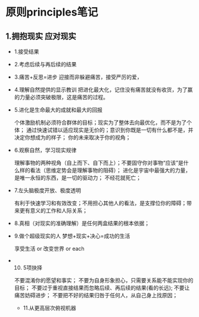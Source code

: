 # 原则principles笔记

## 1.拥抱现实 应对现实

* 1.接受结果
* 2.考虑后续与再后续的结果
* 3.痛苦+反思=进步 迎接而非躲避痛苦，接受严厉的爱，
* 4.理解自然提供的显示教训 把进化最大化，记住没有痛苦就没有收货，为了赢的力量必须突破极限，这是痛苦的过程。
* 5.进化是生命最大的成就和最大的回报 
   
   个体激励机制必须符合群体的目标；现实为了整体去向最优化，而不是为了个体；
   通过快速试错以适应现实是无价的；意识到你既是一切有什么都不是，并决定你想成为的样子；
   你的未来取决于你的视角；
   
* 6.观察自然，学习现实规律
   
   理解事物的两种视角（自上而下、自下而上）；不要固守你对事物“应该”是什么样的看法（思维定势会是理解事物的阻碍）；
   进化是宇宙中最强大的力量，是唯一永恒的东西，是一切的驱动力；
   不经花就死亡；
   
* 7.左头脑极度开放、极度透明
   
   有利于快速学习和有效改变；不用担心其他人的看法，是支撑位你的障碍；带来更有意义的工作和人际关系；
   
* 8.真相（对现实的准确理解）是任何两盒结果的根本依据；
   
* 9.做个超级现实的人 梦想+现实+决心=成功的生活
   
   享受生活 or 改变世界 or each
   
* 10. 5项抉择
   
   不要混淆你的愿望和事实；
   不要为自身形象担心，只需要关系能不能实现你的目标；
   不要过于重视直接结果而忽略后续、再后续的结果(看的长远);
   不要让痛苦妨碍进步；
   不要把不好的结果归咎于任何人，从自己身上找原因；
   
  * 11.从更高层次俯视机器 
   
   
   
   
   
   
